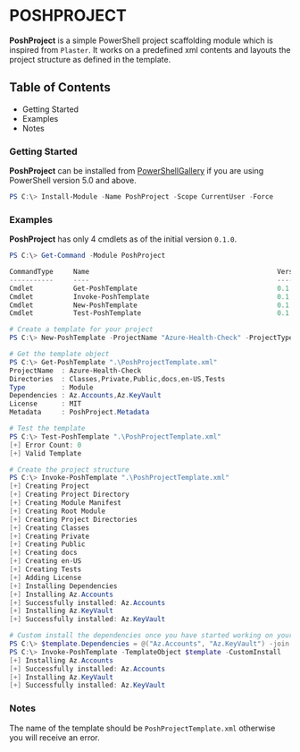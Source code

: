 # POSHPROJECT

**PoshProject** is a simple PowerShell project scaffolding module which is inspired from `Plaster`. It works on a predefined xml contents and layouts
the project structure as defined in the template.

## Table of Contents

- Getting Started
- Examples
- Notes

### Getting Started

**PoshProject** can be installed from [PowerShellGallery](https://www.powershellgallery.com/packages/PoshProject/0.1.0) if you are using PowerShell version 5.0 and above.

```powershell
PS C:\> Install-Module -Name PoshProject -Scope CurrentUser -Force
```

### Examples

**PoshProject** has only 4 cmdlets as of the initial version `0.1.0`.

```powershell
PS C:\> Get-Command -Module PoshProject

CommandType     Name                                               Version    Source
-----------     ----                                               -------    ------
Cmdlet          Get-PoshTemplate                                   0.1.0      PoshProject
Cmdlet          Invoke-PoshTemplate                                0.1.0      PoshProject
Cmdlet          New-PoshTemplate                                   0.1.0      PoshProject
Cmdlet          Test-PoshTemplate                                  0.1.0      PoshProject
```

```powershell
# Create a template for your project
PS C:\> New-PoshTemplate -ProjectName "Azure-Health-Check" -ProjectType Module -License MIT -DependsOn ("Az.Accounts", "Az.KeyVault")

# Get the template object
PS C:\> Get-PoshTemplate ".\PoshProjectTemplate.xml"
ProjectName  : Azure-Health-Check
Directories  : Classes,Private,Public,docs,en-US,Tests
Type         : Module
Dependencies : Az.Accounts,Az.KeyVault
License      : MIT
Metadata     : PoshProject.Metadata

# Test the template
PS C:\> Test-PoshTemplate ".\PoshProjectTemplate.xml"
[+] Error Count: 0
[+] Valid Template

# Create the project structure
PS C:\> Invoke-PoshTemplate ".\PoshProjectTemplate.xml"
[+] Creating Project
[+] Creating Project Directory
[+] Creating Module Manifest
[+] Creating Root Module
[+] Creating Project Directories
[+] Creating Classes
[+] Creating Private
[+] Creating Public
[+] Creating docs
[+] Creating en-US
[+] Creating Tests
[+] Adding License
[+] Installing Dependencies
[+] Installing Az.Accounts
[+] Successfully installed: Az.Accounts
[+] Installing Az.KeyVault
[+] Successfully installed: Az.KeyVault

# Custom install the dependencies once you have started working on your project
PS C:\> $template.Dependencies = @("Az.Accounts", "Az.KeyVault") -join ","
PS C:\> Invoke-PoshTemplate -TemplateObject $template -CustomInstall
[+] Installing Az.Accounts
[+] Successfully installed: Az.Accounts
[+] Installing Az.KeyVault
[+] Successfully installed: Az.KeyVault
```

### Notes

The name of the template should be `PoshProjectTemplate.xml` otherwise you will receive an error.